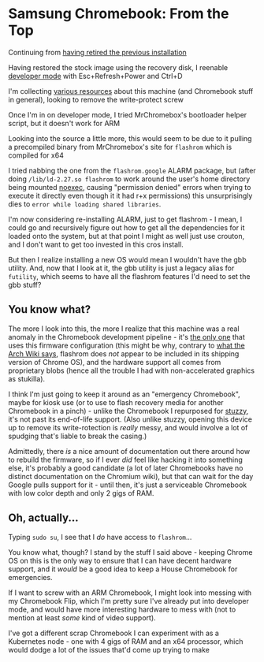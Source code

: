 # Samsung Chromebook: From the Top

Continuing from [having retired the previous installation](b0b9fa66-2760-42c9-8d52-59fa8d2957d0.md)

Having restored the stock image using the recovery disk, I reenable [developer mode](https://mrchromebox.tech/#devmode) with Esc+Refresh+Power and Ctrl+D

I'm collecting [various resources](2ef2a84f-8eda-4f21-9769-45f271fd3c05.md) about this machine (and Chromebook stuff in general), looking to remove the write-protect screw

Once I'm in on developer mode, I tried MrChromebox's bootloader helper script, but it doesn't work for ARM

Looking into the source a little more, this would seem to be due to it pulling a precompiled binary from MrChromebox's site for `flashrom` which is compiled for x64

I tried nabbing the one from the `flashrom.google` ALARM package, but (after doing `/lib/ld-2.27.so flashrom` to work around the user's home directory being mounted [noexec][], causing "permission denied" errors when trying to execute it directly even though it it had r+x permissions) this unsurprisingly dies to `error while loading shared libraries`.

[noexec]: https://chromium.googlesource.com/chromiumos/docs/+/master/security/noexec_shell_scripts.md "tangentially related cros dev docs about noexec"

I'm now considering re-installing ALARM, just to get flashrom - I mean, I could go and recursively figure out how to get all the dependencies for it loaded onto the system, but at that point I might as well just use crouton, and I don't want to get too invested in this cros install.

But then I realize installing a new OS would mean I wouldn't have the gbb utility. And, now that I look at it, the gbb utility is just a legacy alias for `futility`, which seems to have all the flashrom features I'd need to set the gbb stuff?

## You know what?

The more I look into this, the more I realize that this machine was a real anomaly in the Chromebook development pipeline - it's [the only one](http://www.chromium.org/chromium-os/developer-information-for-chrome-os-devices/custom-firmware) that uses this firmware configuration (this might be why, contrary to [what the Arch Wiki says](https://wiki.archlinux.org/index.php/Chrome_OS_devices/Custom_firmware#Get_flashrom_for_Chrome_OS), flashrom does *not* appear to be included in its shipping version of Chrome OS), and the hardware support all comes from proprietary blobs (hence all the trouble I had with non-accelerated graphics as stukilla).

I think I'm just going to keep it around as an "emergency Chromebook", maybe for kiosk use (or to use to flash recovery media for another Chromebook in a pinch) - unlike the Chromebook I repurposed for [stuzzy](8668a51b-83e9-465c-953d-f8de57201c8b.md), it's not past its end-of-life support. (Also unlike stuzzy, opening this device up to remove its write-rotection is *really* messy, and would involve a lot of spudging that's liable to break the casing.)

Admittedly, there *is* a nice amount of documentation out there around how to rebuild the firmware, so if I ever *did* feel like hacking it into something else, it's probably a good candidate (a lot of later Chromebooks have no distinct documentation on the Chromium wiki), but that can wait for the day Google pulls support for it - until then, it's just a serviceable Chromebook with low color depth and only 2 gigs of RAM.

## Oh, actually...

Typing `sudo su`, I see that I *do* have access to `flashrom`...

You know what, though? I stand by the stuff I said above - keeping Chrome OS on this is the only way to ensure that I can have decent hardware support, and it *would* be a good idea to keep a House Chromebook for emergencies.

If I want to screw with an ARM Chromebook, I might look into messing with my Chromebook Flip, which I'm pretty sure I've already put into developer mode, and would have more interesting hardware to mess with (not to mention at least *some* kind of video support).

I've got a different scrap Chromebook I can experiment with as a Kubernetes node - one with 4 gigs of RAM and an x64 processor, which would dodge a lot of the issues that'd come up trying to make
